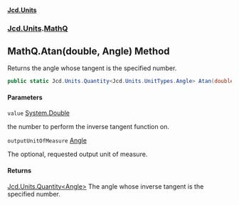 #### [Jcd.Units](index 'index')
### [Jcd.Units](Jcd.Units 'Jcd.Units').[MathQ](MathQ 'Jcd.Units.MathQ')

## MathQ.Atan(double, Angle) Method

Returns the angle whose tangent is the specified number.

```csharp
public static Jcd.Units.Quantity<Jcd.Units.UnitTypes.Angle> Atan(double value, Jcd.Units.UnitTypes.Angle? outputUnitOfMeasure=null);
```
#### Parameters

<a name='Jcd.Units.MathQ.Atan(double,Jcd.Units.UnitTypes.Angle).value'></a>

`value` [System.Double](https://docs.microsoft.com/en-us/dotnet/api/System.Double 'System.Double')

the number to perform the inverse tangent function on.

<a name='Jcd.Units.MathQ.Atan(double,Jcd.Units.UnitTypes.Angle).outputUnitOfMeasure'></a>

`outputUnitOfMeasure` [Angle](Angle 'Jcd.Units.UnitTypes.Angle')

The optional, requested output unit of measure.

#### Returns
[Jcd.Units.Quantity&lt;](Quantity_TUnit_ 'Jcd.Units.Quantity<TUnit>')[Angle](Angle 'Jcd.Units.UnitTypes.Angle')[&gt;](Quantity_TUnit_ 'Jcd.Units.Quantity<TUnit>')
The angle whose inverse tangent is the specified number.